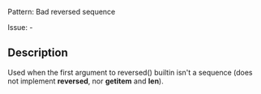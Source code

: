 Pattern: Bad reversed sequence

Issue: -

## Description

Used when the first argument to reversed() builtin isn't a sequence (does not implement __reversed__, nor __getitem__ and __len__).
